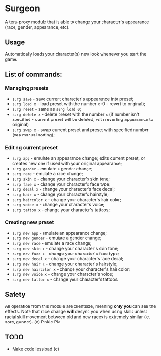 # Surgeon
A tera-proxy module that is able to change your character's appearance (race, gender, appearance, etc).

## Usage
Automatically loads your character(s) new look whenever you start the game.

## List of commands:

### Managing presets
* `surg save` - save current character's appearance into preset;
* `surg load x` - load preset with the number `x` (0 - revert to original);
* `surg reset` - same as `surg load 0`;
* `surg delete x` - delete preset with the number `x` (if number isn't specified - current preset will be deleted, with reverting appearance to original);
* `surg swap x` - swap current preset and preset with specified number (yea manual sorting);

### Editing current preset
* `surg app` - emulate an appearance change; edits current preset, or creates new one if used with your original appearance;
* `surg gender` - emulate a gender change;
* `surg race` - emulate a race change;
* `surg skin x` - change your character's skin tone;
* `surg face x` - change your character's face type;
* `surg decal x` - change your character's face decal;
* `surg hair x` - change your character's hairstyle;
* `surg haircolor x` - change your character's hair color;
* `surg voice x` - change your character's voice;
* `surg tattoo x` - change your character's tattoos;

### Creating new preset
* `surg new app` - emulate an appearance change;
* `surg new gender` - emulate a gender change;
* `surg new race` - emulate a race change;
* `surg new skin x` - change your character's skin tone;
* `surg new face x` - change your character's face type;
* `surg new decal x` - change your character's face decal;
* `surg new hair x` - change your character's hairstyle;
* `surg new haircolor x` - change your character's hair color;
* `surg new voice x` - change your character's voice;
* `surg new tattoo x` - change your character's tattoos.

## Safety
All operation from this module are clientside, meaning **only you** can see the effects.
Note that race change **will** desync you when using skills unless racial skill movement between old and new races is extremely similar (ie. sorc, gunner). (c) Pinkie Pie

## TODO
* Make code less bad (c)